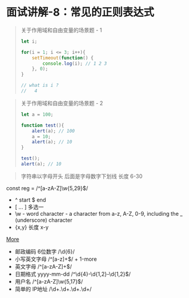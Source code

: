 # 面试讲解-8：常见的正则表达式

> 关于作用域和自由变量的场景题 - 1
>
> ```javascript
> let i;
>
> for(i = 1; i <= 3; i++){
>     setTimeout(function() {
>         console.log(i); // 1 2 3
>     }, 0);
> }
>
> // what is i ?
> //   4
> ```

> 关于作用域和自由变量的场景题 - 2
>
> ```javascript
> let a = 100;
>
> function test(){
>     alert(a); // 100
>     a = 10;
>     alert(a); // 10
> }
>
> test();
> alert(a); // 10
>
>
> ```

> 字符串以字母开头 后面是字母数字下划线 长度 6-30

const reg = /^\[a-zA-Z\]\w{5,29}$/

* ^ start              $ end
* \[ ... \] 多选一
* \w - word character -  a character from a-z, A-Z, 0-9, including the \_ \(underscore\) character
* {x,y} 长度 x-y

[More](https://www.w3schools.com/jsref/jsref_obj_regexp.asp)

* 邮政编码 6位数字        /\d{6}/
* 小写英文字母               /^\[a-z\]+$/                                              + 1-more
* 英文字母                       /^\[a-zA-Z\]+$/
* 日期格式   yyyy-mm-dd    /^\d{4}-\d{1,2}-\d{1,2}$/
* 用户名                           /^\[a-zA-Z\]\w{5,17}$/
* 简单的 IP地址              /\d+\.\d+\.\d+\.\d+/





